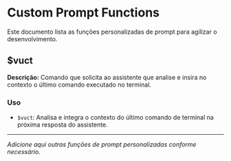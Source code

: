 # Custom Prompt Functions

Este documento lista as funções personalizadas de prompt para agilizar o desenvolvimento.

## $vuct

**Descrição:**
Comando que solicita ao assistente que analise e insira no contexto o último comando executado no terminal.

### Uso

- `$vuct`: Analisa e integra o contexto do último comando de terminal na próxima resposta do assistente.

---

*Adicione aqui outras funções de prompt personalizadas conforme necessário.*
